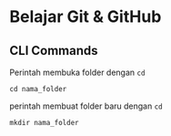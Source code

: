 # Belajar Git &amp; GitHub

## CLI Commands

Perintah membuka folder dengan ```cd```

```
cd nama_folder
```

perintah membuat folder baru dengan ```cd```

```
mkdir nama_folder
```

